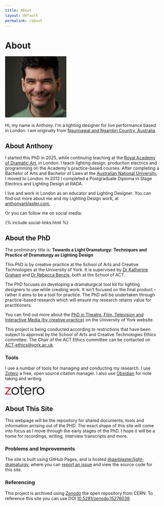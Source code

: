 ```yaml
---
title: About
layout: default
permalink: /about
---
```


# About
<img src="assets/img/2025-04-06_AA_Headshot.jpg" alt="A photo of Anthony." height="200" width="200">

Hi, my name is Anthony. I'm a lighting designer for live performance based in London. 
I am originally from [Ngunnawal and Ngambri Country, Australia](/about/aoc). 

## About Anthony
I started this PhD in 2025, while continuing teaching at the [Royal Academy of Dramatic Art](https://rada.ac.uk), in London. 
I teach lighting design, production electrics and programming on the Academy's practice-based courses. 
After completing a Bachelor of Arts and Bachelor of Laws at the [Australian National University](https://anu.edu.au), I moved to London. 
In 2012 I completed a Postgraduate Diploma in Stage Electrics and Lighting Design at RADA. 


I live and work in London as an educator and Lighting Designer. You can find out more about me and my Lighting Design work, at [anthonyarblaster.com.](https://anthonyarblaster.com)

Or you can follow me on social media:

{% include social-links.html %}


## About the PhD
The preliminary title is: **Towards a Light Dramaturgy: Techniques and Practice of Dramaturgy as Lighting Design**

This PhD is by creative practice at the School of Arts and Creative Technologies at the University of York.
It is supervised by [Dr Katherine Graham](https://www.york.ac.uk/arts-creative-technologies/people/katherine/) and [Dr Rebecca Benzie](https://www.york.ac.uk/arts-creative-technologies/people/rebecca-benzie/), both at the School of ACT. 

The PhD focuses on developing a dramaturgical tool kit for lighting designers to use while creating work. 
It isn't focused on the final product – rather it aims to be a tool for practice. 
The PhD will be undertaken through practice-based research which will ensure my research retains value for practitioners.

You can find out more about the [PhD in Theatre, Film, Television and Interactive Media (by creative practice)](https://www.york.ac.uk/arts-creative-technologies/study/theatre-film-television-research-degrees/phd-theatre-film-tv-interactive-media-by-creative/) on the University of York website.

This project is being conducted according to restrictions that have been subject to approval by the School of Arts and Creative Technologies Ethics committee. The Chair of the ACT Ethics committee can be contacted on [ACT-ethics@york.ac.uk](mailto:act-ethics@york.ac.uk).

### Tools
I use a number of tools for managing and conducting my research. I use [Zotero](https://zotoero.org) a free, open source citation manager. 
I also use [Obsidian](https://obsidian.md) for note taking and writing.

![The Zotero logo](/assets/img/zotero-logo-128x31.png)

## About This Site
This webpage will be the repository for shared documents, tools and information arrising out of the PHD. 
The exact shape of this site will come into focus as I move through the early stages of the PhD.
I hope it will be a home for recordings, writing, interview transcripts and more.

### Problems and Improvements
The site is built using GitHub Pages, and is hosted [@aarblaster/light-dramaturgy](https://github.com/aarblaster/light-dramaturgy), where you can [report an issue](https://github.com/aarblaster/light-dramaturgy/issues) and view the source code for this site.

### Referencing
This project is archived using [Zenodo](https://zenodo.org) the open repository from CERN. 
To reference this site you can use DOI [10.5281/zenodo.15276039](https://doi.org/10.5281/zenodo.15276039).